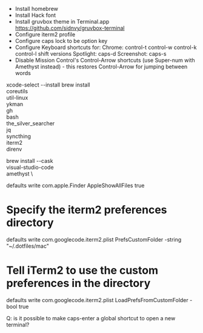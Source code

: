 * Install homebrew
* Install Hack font
* Install gruvbox theme in Terminal.app
    https://github.com/sidnvy/gruvbox-terminal
* Configure iterm2 profile
* Configure caps lock to be option key
* Configure Keyboard shortcuts for:
    Chrome:
        control-t
        control-w
        control-k
        control-l
        shift versions
    Spotlight:
        caps-d
    Screenshot:
        caps-s
* Disable Mission Control's Control-Arrow shortcuts (use Super-num with Amethyst
    instead) - this restores Control-Arrow for jumping between words



xcode-select --install
brew install \
    coreutils \
    util-linux \
    ykman \
    gh \
    bash \
    the_silver_searcher \
    jq \
    syncthing \
    iterm2 \
    direnv

brew install --cask \
    visual-studio-code \
    amethyst \


defaults write com.apple.Finder AppleShowAllFiles true

# Specify the iterm2 preferences directory
defaults write com.googlecode.iterm2.plist PrefsCustomFolder -string "~/.dotfiles/mac"
# Tell iTerm2 to use the custom preferences in the directory
defaults write com.googlecode.iterm2.plist LoadPrefsFromCustomFolder -bool true



Q: is it possible to make caps-enter a global shortcut to open a new terminal?
